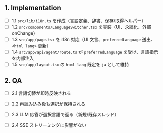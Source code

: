 ## 1. Implementation
- [ ] 1.1 `src/lib/i18n.ts` を作成（言語定義、辞書、保存/取得ヘルパー）
- [ ] 1.2 `src/components/LanguageSwitcher.tsx` を実装（UI、永続化、外部 onChange）
- [ ] 1.3 `src/app/page.tsx` を i18n 対応（UI 文言、`preferredLanguage` 送出、`<html lang>` 更新）
- [ ] 1.4 `src/app/api/agent/route.ts` が `preferredLanguage` を受け、言語指示を内部注入
- [ ] 1.5 `src/app/layout.tsx` の `html lang` 既定を `ja` として維持

## 2. QA
- [ ] 2.1 言語切替が即時反映される
- [ ] 2.2 再読み込み後も選択が保持される
- [ ] 2.3 LLM 応答が選択言語で返る（新規/既存スレッド）
- [ ] 2.4 SSE ストリーミングに影響がない


